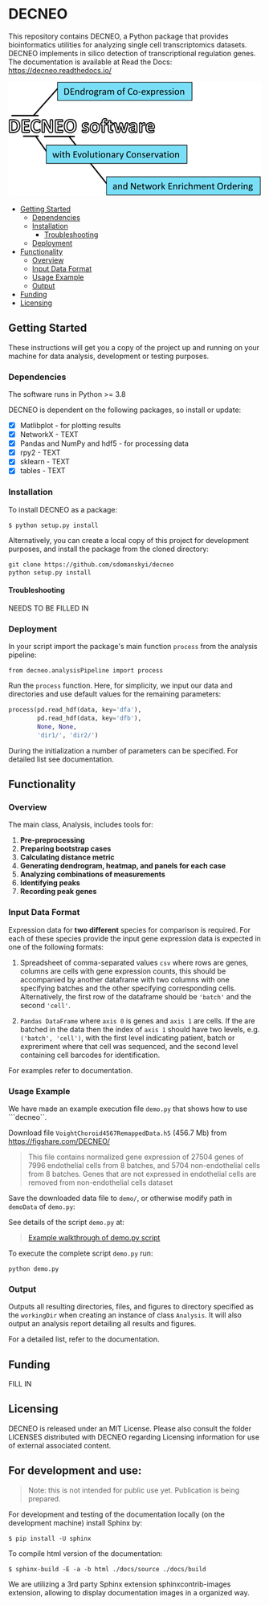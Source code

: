 # DECNEO

This repository contains DECNEO, a Python package that provides bioinformatics utilities for analyzing single cell transcriptomics datasets. DECNEO implements in silico detection of transcriptional regulation genes. The documentation is available at Read the Docs: https://decneo.readthedocs.io/

![logo](https://github.com/sdomanskyi/decneo/blob/master/docs/source/DECNEO.svg)

- [Getting Started](#getting-started)
  * [Dependencies](#dependencies)
  * [Installation](#installation)
    + [Troubleshooting](#troubleshooting)
  * [Deployment](#deployment)
- [Functionality](#functionality)
  * [Overview](#overview)
  * [Input Data Format](#input-data-format)
  * [Usage Example](#usage-examply)
  * [Output](#output)
- [Funding](#funding)
- [Licensing](#licensing)

## Getting Started

These instructions will get you a copy of the project up and running on your machine for data analysis, development or testing purposes.

### Dependencies 

The software runs in Python >= 3.8

DECNEO is dependent on the following packages, so install or update: 
- [x] Matlibplot - for plotting results
- [x] NetworkX - TEXT
- [x] Pandas and NumPy and hdf5 - for processing data
- [x] rpy2 - TEXT
- [x] sklearn - TEXT
- [x] tables - TEXT

### Installation

To install DECNEO as a package:

	$ python setup.py install

Alternatively, you can create a local copy of this project for development purposes, and 
install the package from the cloned directory:

	git clone https://github.com/sdomanskyi/decneo
	python setup.py install

#### Troubleshooting 

NEEDS TO BE FILLED IN

### Deployment 

In your script import the package's main function ```process``` from the analysis pipeline:

	from decneo.analysisPipeline import process

Run the  ```process``` function. Here, for simplicity, we input our data and directories and use default values for the remaining parameters:

```python
process(pd.read_hdf(data, key='dfa'),
        pd.read_hdf(data, key='dfb'),
        None, None,                       
        'dir1/', 'dir2/')
```

During the initialization a number of parameters can be specified. For detailed list see documentation.

## Functionality 

### Overview

The main class, Analysis, includes tools for:

  1. **Pre-preprocessing**
  2. **Preparing bootstrap cases**
  3. **Calculating distance metric**
  4. **Generating dendrogram, heatmap, and panels for each case**
  4. **Analyzing combinations of measurements**
  5. **Identifying peaks**
  6. **Recording peak genes**

### Input Data Format 

Expression data for **two different** species for comparison is required. 
For each of these species provide the input gene expression data is expected in one of the following formats:

1. Spreadsheet of comma-separated values ``csv`` where rows are genes, columns are cells with gene expression counts, this should be accompanied by another dataframe with two columns with one specifying batches and the other specifying corresponding cells.
Alternatively, the first row of the dataframe should be ``'batch'`` and the second ``'cell'``.

2. ``Pandas DataFrame`` where ``axis 0`` is genes and ``axis 1`` are cells.
If the are batched in the data then the index of ``axis 1`` should have two levels, e.g. ``('batch', 'cell')``, 
with the first level indicating patient, batch or expreriment where that cell was sequenced, and the
second level containing cell barcodes for identification.

For examples refer to documentation. 

### Usage Example 

We have made an example execution file ```demo.py``` that shows how to use ```decneo``.

Download file ``VoightChoroid4567RemappedData.h5`` (456.7 Mb) 
from https://figshare.com/DECNEO/

> This file contains normalized gene expression of 27504 genes of 7996 endothelial cells from 
> 8 batches, and 5704 non-endothelial cells from 8 batches. Genes that are not expressed in 
> endothelial cells are removed from non-endothelial cells dataset

Save the downloaded data file to ``demo/``, or otherwise modify path in ``demoData`` of
``demo.py``:

See details of the script ```demo.py``` at:

> [Example walkthrough of demo.py script](https://github.com/sdomanskyi/decneo/blob/master/scripts/demo.py)

To execute the complete script ```demo.py``` run:

	python demo.py

### Output 

Outputs all resulting directories, files, and figures to directory specified as the ``workingDir`` when creating an instance of class ``Analysis``. 
It will also output an analysis report detailing all results and figures.

For a detailed list, refer to the documentation. 

## Funding 

FILL IN

## Licensing 

DECNEO is released under an MIT License. Please also consult the folder LICENSES distributed with DECNEO regarding Licensing information for use of external associated content.

For development and use:
------------------------

> Note: this is not intended for public use yet. Publication is being prepared.

For development and testing of the documentation locally (on the development machine) install Sphinx by:

	$ pip install -U sphinx

To compile html version of the documentation:

	$ sphinx-build -E -a -b html ./docs/source ./docs/build

We are utilizing a 3rd party Sphinx extension sphinxcontrib-images extension, allowing to display documentation images in a organized way.